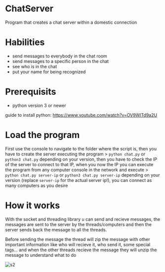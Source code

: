 # ChatServer

Program that creates a chat server within a domestic connection

# Habilities

- send messages to everybody in the chat room
- send messages to a specific person in the chat
- see who is in the chat
- put your name for being recognized

# Prerequisits

- python version 3 or newer

guide to install python: https://www.youtube.com/watch?v=OV9WlTd9a2U

# Load the program

First use the console to navigate to the folder where the script is, then you have to create the server executing the program > `python chat.py` or `python3 chat.py` depending on your version, then you have to check the IP of the server to connect to that IP, when you now the IP you can execute the program from any computer console in the network and execute > `python chat.py server-ip` or `python3 chat.py server-ip` depending on your version (replace `server-ip` for the actual server ip!), you can connect as many computers as you desire

# How it works

With the socket and threading library u can send and recieve messages, the messages are sent to the server by the threads/computers and then the server sends back the message to all the threads.

Before sending the message the thread will zip the message with other important information like who will recieve it, who send it, some special tags... and when the other threads recieve the message they will unzip the message to understand what to do

![s2](https://user-images.githubusercontent.com/33929967/65261710-1f6df800-db09-11e9-807c-47f48dce5398.png)


